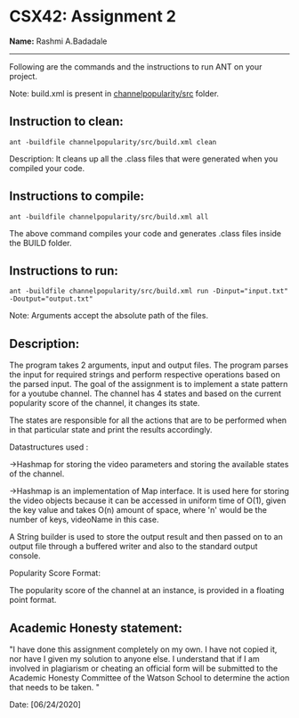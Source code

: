 # CSX42: Assignment 2
**Name:** Rashmi A.Badadale

-----------------------------------------------------------------------

Following are the commands and the instructions to run ANT on your project.


Note: build.xml is present in [channelpopularity/src](./channelpopularity/src/) folder.

## Instruction to clean:

```commandline
ant -buildfile channelpopularity/src/build.xml clean
```

Description: It cleans up all the .class files that were generated when you
compiled your code.

## Instructions to compile:

```commandline
ant -buildfile channelpopularity/src/build.xml all
```
The above command compiles your code and generates .class files inside the BUILD folder.

## Instructions to run:

```commandline
ant -buildfile channelpopularity/src/build.xml run -Dinput="input.txt" -Doutput="output.txt"
```
Note: Arguments accept the absolute path of the files.

## Description:

The program takes 2 arguments, input and output files. The program parses the input for required strings and perform respective operations based on the 
parsed input. The goal of the assignment is to implement a state pattern for a youtube channel. The channel has 4 states and based
on the current popularity score of the channel, it changes its state. 

The states are responsible for all the actions that are to be performed when in that particular state and print the results accordingly. 

Datastructures used : 

->Hashmap for storing the video parameters and storing the available states of the channel. 

->Hashmap is an implementation of Map interface. It is used here for storing the video objects because it can be accessed in uniform time of O(1), given the key value and takes O(n) amount of space, where 'n' would be the number of keys, videoName in this case. 

A String  builder is used to store the output result and then passed on to an output file through a buffered writer and also to the standard output console. 

Popularity Score Format: 

The popularity score of the channel at an instance, is provided in a floating point format. 

## Academic Honesty statement:

"I have done this assignment completely on my own. I have not copied
it, nor have I given my solution to anyone else. I understand that if
I am involved in plagiarism or cheating an official form will be
submitted to the Academic Honesty Committee of the Watson School to
determine the action that needs to be taken. "

Date: [06/24/2020]


